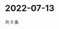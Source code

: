 # 2022-07-13

共 0 条

<!-- BEGIN WEIBO -->
<!-- 最后更新时间 Wed Jul 13 2022 01:19:50 GMT+0800 (China Standard Time) -->

<!-- END WEIBO -->
